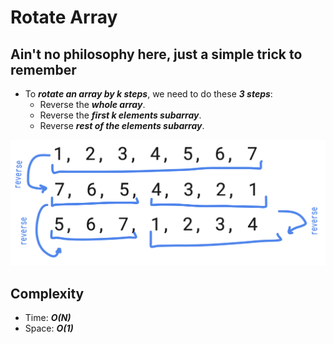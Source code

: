 # Rotate Array

## Ain't no philosophy here, just a simple trick to remember

- To ***rotate an array by k steps***, we need to do these ***3 steps***:
  - Reverse the ***whole array***.
  - Reverse the ***first k elements subarray***.
  - Reverse ***rest of the elements subarray***.
  
![RemoveDuplicates](images/reverse.png)

## Complexity
- Time: ***O(N)***
- Space: ***O(1)***